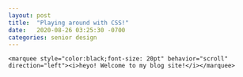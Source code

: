 ```yaml
---
layout: post
title:  "Playing around with CSS!"
date:   2020-08-26 03:25:30 -0700
categories: senior design
---
```


<html>
<head>
        <title>Introduction to HTML </title>

</head>
<body>
    
    <marquee style="color:black;font-size: 20pt" behavior="scroll" direction="left"><i>heyo! Welcome to my blog site!</i></marquee>

</body>
</html>